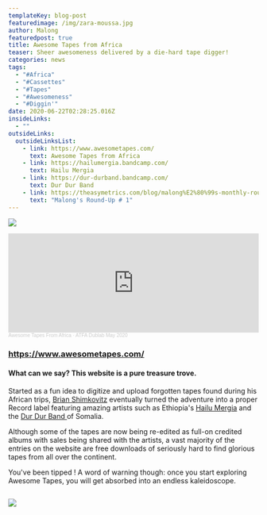 ```yaml
---
templateKey: blog-post
featuredimage: /img/zara-moussa.jpg
author: Malong
featuredpost: true
title: Awesome Tapes from Africa
teaser: Sheer awesomeness delivered by a die-hard tape digger!
categories: news
tags:
  - "#Africa"
  - "#Cassettes"
  - "#Tapes"
  - "#Awesomeness"
  - "#Diggin'"
date: 2020-06-22T02:28:25.016Z
insideLinks:
  - ""
outsideLinks:
  outsideLinksList:
    - link: https://www.awesometapes.com/
      text: Awesome Tapes from Africa
    - link: https://hailumergia.bandcamp.com/
      text: Hailu Mergia
    - link: https://dur-durband.bandcamp.com/
      text: Dur Dur Band
    - link: https://theasymetrics.com/blog/malong%E2%80%99s-monthly-round-up-%E2%80%93-first-round/
      text: "Malong's Round-Up # 1"
---
```

![](/img/teshomewolde1.jpg)

<div class="column">

</div>

<iframe width="100%" height="200" scrolling="no" frameborder="no" allow="autoplay" src="https://w.soundcloud.com/player/?url=https%3A//api.soundcloud.com/tracks/828326845&color=%23ff5500&auto_play=false&hide_related=false&show_comments=true&show_user=true&show_reposts=false&show_teaser=true&visual=true"></iframe><div style="font-size: 10px; color: #cccccc;line-break: anywhere;word-break: normal;overflow: hidden;white-space: nowrap;text-overflow: ellipsis; font-family: Interstate,Lucida Grande,Lucida Sans Unicode,Lucida Sans,Garuda,Verdana,Tahoma,sans-serif;font-weight: 100;"><a href="https://soundcloud.com/awesometapesfromafrica" title="Awesome Tapes From Africa" target="_blank" style="color: #cccccc; text-decoration: none;">Awesome Tapes From Africa</a> · <a href="https://soundcloud.com/awesometapesfromafrica/atfa-dublab-may-2020" title="ATFA Dublab May 2020" target="_blank" style="color: #cccccc; text-decoration: none;">ATFA Dublab May 2020</a></div>

</div>

</div>

</div>

### <https://www.awesometapes.com/>

#### **What can we say? This website is a pure treasure trove**. 

Started as a fun idea to digitize and upload forgotten tapes found during his African trips, [Brian Shimkovitz](https://en.wikipedia.org/wiki/Awesome_Tapes_From_Africa) eventually turned the adventure into a proper Record label featuring amazing artists such as Ethiopia's [Hailu Mergia](https://hailumergia.bandcamp.com/) and the [Dur Dur Band ](https://dur-durband.bandcamp.com/)of Somalia.

Although some of the tapes are now being re-edited as full-on credited albums with sales being shared with the artists, a vast majority of the entries on the website are free downloads of seriously hard to find glorious tapes from all over the continent. 

You've been tipped ! A word of warning though: once you start exploring Awesome Tapes, you will get absorbed into an endless kaleidoscope.

<div class="column">

</div>

![](/img/soda-mama-fall-1.jpg)

</div>

![]()